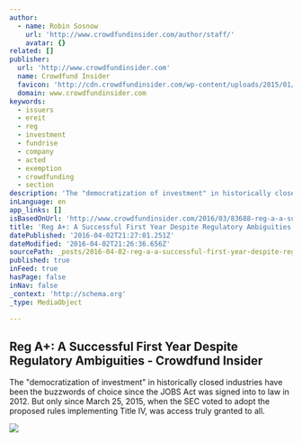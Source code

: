 ```yaml
---
author:
  - name: Robin Sosnow
    url: 'http://www.crowdfundinsider.com/author/staff/'
    avatar: {}
related: []
publisher:
  url: 'http://www.crowdfundinsider.com'
  name: Crowdfund Insider
  favicon: 'http://cdn.crowdfundinsider.com/wp-content/uploads/2015/01/Crowdfund-Insider-Logo-54b72a2fv1_site_icon-32x32.png'
  domain: www.crowdfundinsider.com
keywords:
  - issuers
  - ereit
  - reg
  - investment
  - fundrise
  - company
  - acted
  - exemption
  - crowdfunding
  - section
description: 'The "democratization of investment" in historically closed industries have been the buzzwords of choice since the JOBS Act was signed into to law in 2012. But only since March 25, 2015, when the SEC voted to adopt the proposed rules implementing Title IV, was access truly granted to all.'
inLanguage: en
app_links: []
isBasedOnUrl: 'http://www.crowdfundinsider.com/2016/03/83688-reg-a-a-successful-first-year-despite-regulatory-ambiguities/'
title: 'Reg A+: A Successful First Year Despite Regulatory Ambiguities - Crowdfund Insider'
datePublished: '2016-04-02T21:27:01.251Z'
dateModified: '2016-04-02T21:26:36.656Z'
sourcePath: _posts/2016-04-02-reg-a-a-successful-first-year-despite-regulatory-ambiguiti.md
published: true
inFeed: true
hasPage: false
inNav: false
_context: 'http://schema.org'
_type: MediaObject

---
```

<article style=""><h1>Reg A+: A Successful First Year Despite Regulatory Ambiguities - Crowdfund Insider</h1><p>The "democratization of investment" in historically closed industries have been the buzzwords of choice since the JOBS Act was signed into to law in 2012. But only since March 25, 2015, when the SEC voted to adopt the proposed rules implementing Title IV, was access truly granted to all.</p><img src="http://www.crowdfundinsider.com/wp-content/uploads/2016/03/Regulation-A-SEC.png" /></article>